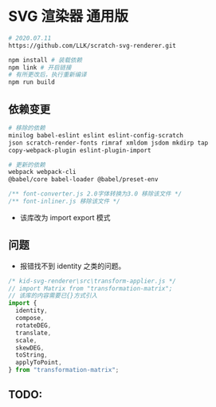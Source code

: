 # SVG 渲染器 通用版

```bash
# 2020.07.11
https://github.com/LLK/scratch-svg-renderer.git

npm install # 装载依赖
npm link # 开启链接
# 有所更改后，执行重新编译
npm run build
```

## 依赖变更

```bash
# 移除的依赖
minilog babel-eslint eslint eslint-config-scratch
json scratch-render-fonts rimraf xmldom jsdom mkdirp tap
copy-webpack-plugin eslint-plugin-import

# 更新的依赖
webpack webpack-cli 
@babel/core babel-loader @babel/preset-env
```

```js
/** font-converter.js 2.0字体转换为3.0 移除该文件 */
/** font-inliner.js 移除该文件 */
```

- 该库改为 import export 模式

## 问题
- 报错找不到 identity 之类的问题。
```js
/* kid-svg-renderer\src\transform-applier.js */
// import Matrix from "transformation-matrix";
// 该库的内容需要已{}方式引入
import {
  identity,
  compose,
  rotateDEG,
  translate,
  scale,
  skewDEG,
  toString,
  applyToPoint,
} from "transformation-matrix";
```

## TODO:
